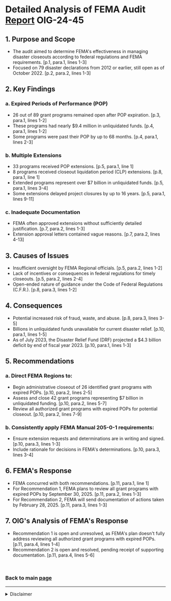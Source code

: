 # Detailed Analysis of FEMA Audit [Report](./Office_Of_Inspector_General_FEMA_Inadequacy_OIG-24-45-Aug24.pdf) OIG-24-45

## 1. Purpose and Scope

- The audit aimed to determine FEMA's effectiveness in managing disaster closeouts according to federal regulations and FEMA requirements. [p.1, para.1, lines 1-3]
- Focused on 79 disaster declarations from 2012 or earlier, still open as of October 2022. [p.2, para.2, lines 1-3]

## 2. Key Findings

### a. Expired Periods of Performance (POP)

- 26 out of 89 grant programs remained open after POP expiration. [p.3, para.1, lines 1-2]
- These programs had nearly $9.4 million in unliquidated funds. [p.4, para.1, lines 1-2]
- Some programs were past their POP by up to 68 months. [p.4, para.1, lines 2-3]

### b. Multiple Extensions

- 33 programs received POP extensions. [p.5, para.1, line 1]
- 8 programs received closeout liquidation period (CLP) extensions. [p.8, para.1, line 1]
- Extended programs represent over $7 billion in unliquidated funds. [p.5, para.1, lines 3-4]
- Some extensions delayed project closures by up to 16 years. [p.5, para.1, lines 9-11]

### c. Inadequate Documentation

- FEMA often approved extensions without sufficiently detailed justification. [p.7, para.2, lines 1-3]
- Extension approval letters contained vague reasons. [p.7, para.2, lines 4-13]

## 3. Causes of Issues

- Insufficient oversight by FEMA Regional officials. [p.5, para.2, lines 1-2]
- Lack of incentives or consequences in federal regulations for timely closeouts. [p.5, para.2, lines 2-4]
- Open-ended nature of guidance under the Code of Federal Regulations (C.F.R.). [p.8, para.3, lines 1-2]

## 4. Consequences

- Potential increased risk of fraud, waste, and abuse. [p.8, para.3, lines 3-5]
- Billions in unliquidated funds unavailable for current disaster relief. [p.10, para.1, lines 1-5]
- As of July 2023, the Disaster Relief Fund (DRF) projected a $4.3 billion deficit by end of fiscal year 2023. [p.10, para.1, lines 1-3]

## 5. Recommendations

### a. Direct FEMA Regions to:

- Begin administrative closeout of 26 identified grant programs with expired POPs. [p.10, para.2, lines 2-5]
- Assess and close 42 grant programs representing $7 billion in unliquidated funding. [p.10, para.2, lines 5-7]
- Review all authorized grant programs with expired POPs for potential closeout. [p.10, para.2, lines 7-9]

### b. Consistently apply FEMA Manual 205-0-1 requirements:

- Ensure extension requests and determinations are in writing and signed. [p.10, para.3, lines 1-3]
- Include rationale for decisions in FEMA's determinations. [p.10, para.3, lines 3-4]

## 6. FEMA's Response

- FEMA concurred with both recommendations. [p.11, para.1, line 1]
- For Recommendation 1, FEMA plans to review all grant programs with expired POPs by September 30, 2025. [p.11, para.2, lines 1-3]
- For Recommendation 2, FEMA will send documentation of actions taken by February 28, 2025. [p.11, para.3, lines 1-3]

## 7. OIG's Analysis of FEMA's Response

- Recommendation 1 is open and unresolved, as FEMA's plan doesn't fully address reviewing all authorized grant programs with expired POPs. [p.11, para.4, lines 1-4]
- Recommendation 2 is open and resolved, pending receipt of supporting documentation. [p.11, para.4, lines 5-6]

</br>

### Back to main [page](../README.md)

---

<details>
<summary>Disclaimer</summary>

This README file is for informational and educational purposes only. For the most accurate and up-to-date information, please refer to the full [report](https://www.oversight.gov/report/DHS/FEMA%E2%80%99s-Inadequate-Oversight-Led-Delays-Closing-Out-Declared-Disasters) and [official](https://www.oig.dhs.gov/) DHS OIG communications.

</details>